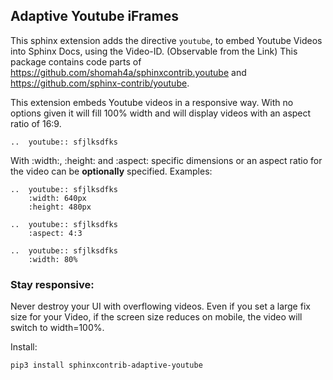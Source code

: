 ## Adaptive Youtube iFrames

This sphinx extension adds the directive `youtube`, to embed Youtube Videos into Sphinx Docs, using the Video-ID. (Observable from the Link)
This package contains code parts of https://github.com/shomah4a/sphinxcontrib.youtube and https://github.com/sphinx-contrib/youtube.

This extension embeds Youtube videos in a responsive way. With no options given it will fill 100% width and will display videos with an aspect ratio of 16:9.

`..  youtube:: sfjlksdfks`

With :width:, :height: and :aspect: specific dimensions or an aspect ratio for the video can be **optionally** specified. Examples:

```
..  youtube:: sfjlksdfks
    :width: 640px
    :height: 480px

..  youtube:: sfjlksdfks
    :aspect: 4:3

..  youtube:: sfjlksdfks
    :width: 80%
```

### Stay responsive:

Never destroy your UI with overflowing videos. Even if you set a large fix size for your Video, if the screen size reduces on mobile, the video will switch to width=100%.

Install:

```shell
pip3 install sphinxcontrib-adaptive-youtube
```